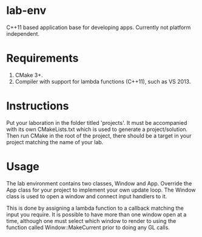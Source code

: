 # lab-env
C++11 based application base for developing apps.
Currently not platform independent.

# Requirements
1. CMake 3+.
2. Compiler with support for lambda functions (C++11), such as VS 2013.
  
# Instructions
Put your laboration in the folder titled 'projects'. It must be accompanied with its own CMakeLists.txt which is used to generate a project/solution. Then run CMake in the root of the project, there should be a target in your project matching the name of your lab.
  
# Usage
The lab environment contains two classes, Window and App. Override the App class for your project to implement your own update loop. The Window class is used to open a window and connect input handlers to it. 

This is done by assigning a lambda function to a callback matching the input you require. It is possible to have more than one window open at a time, although one must select which window to render to using the function called Window::MakeCurrent prior to doing any GL calls.
